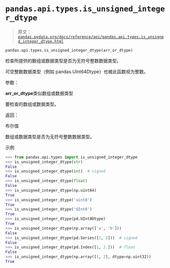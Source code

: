 # `pandas.api.types.is_unsigned_integer_dtype`

> 原文：[`pandas.pydata.org/docs/reference/api/pandas.api.types.is_unsigned_integer_dtype.html`](https://pandas.pydata.org/docs/reference/api/pandas.api.types.is_unsigned_integer_dtype.html)

```py
pandas.api.types.is_unsigned_integer_dtype(arr_or_dtype)
```

检查所提供的数组或数据类型是否为无符号整数数据类型。

可空整数数据类型（例如 pandas.UInt64Dtype）也被此函数视为整数。

参数：

**arr_or_dtype**类似数组或数据类型

要检查的数组或数据类型。

返回：

布尔值

数组或数据类型是否为无符号整数数据类型。

示例

```py
>>> from pandas.api.types import is_unsigned_integer_dtype
>>> is_unsigned_integer_dtype(str)
False
>>> is_unsigned_integer_dtype(int)  # signed
False
>>> is_unsigned_integer_dtype(float)
False
>>> is_unsigned_integer_dtype(np.uint64)
True
>>> is_unsigned_integer_dtype('uint8')
True
>>> is_unsigned_integer_dtype('UInt8')
True
>>> is_unsigned_integer_dtype(pd.UInt8Dtype)
True
>>> is_unsigned_integer_dtype(np.array(['a', 'b']))
False
>>> is_unsigned_integer_dtype(pd.Series([1, 2]))  # signed
False
>>> is_unsigned_integer_dtype(pd.Index([1, 2.]))  # float
False
>>> is_unsigned_integer_dtype(np.array([1, 2], dtype=np.uint32))
True 
```

